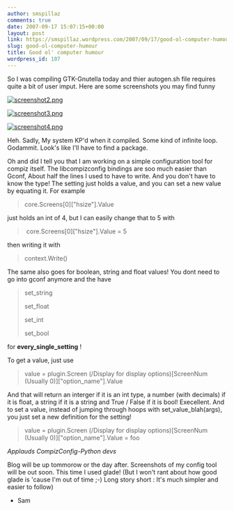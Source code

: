 ```yaml
---
author: smspillaz
comments: true
date: 2007-09-17 15:07:15+00:00
layout: post
link: https://smspillaz.wordpress.com/2007/09/17/good-ol-computer-humour/
slug: good-ol-computer-humour
title: Good ol' computer humour
wordpress_id: 107
---
```


So I was compiling GTK-Gnutella today and thier autogen.sh file requires quite a bit of user imput. Here are some screenshots you may find funny

[![screenshot2.png](http://smspillaz.files.wordpress.com/2007/09/screenshot2.png)](http://smspillaz.files.wordpress.com/2007/09/screenshot2.png)

[![screenshot3.png](http://smspillaz.files.wordpress.com/2007/09/screenshot3.png)](http://smspillaz.files.wordpress.com/2007/09/screenshot3.png)

[![screenshot4.png](http://smspillaz.files.wordpress.com/2007/09/screenshot4.png)](http://smspillaz.files.wordpress.com/2007/09/screenshot4.png)

Heh. Sadly, My system KP'd when it compiled. Some kind of infinite loop. Godammit. Look's like I'll have to find a package.

Oh and did I tell you that I am working on a simple configuration tool for compiz itself. The libcompizconfig bindings are soo much easier than Gconf, About half the lines I used to have to write. And you don't have to know the type! The setting just holds a value, and you can set a new value by equating it. For example


<blockquote>core.Screens[0]["hsize"].Value</blockquote>


just holds an int of 4, but I can easily change that to 5 with


<blockquote> core.Screens[0]["hsize"].Value = 5</blockquote>


then writing it with


<blockquote>context.Write()</blockquote>


The same also goes for boolean, string and float values! You dont need to go into gconf anymore and the have


<blockquote>set_string

set_float

set_int

set_bool</blockquote>


for __every_single_setting__ !

To get a value, just use


<blockquote>value = plugin.Screen (/Display for display options)[ScreenNum (Usually 0)]["option_name"].Value</blockquote>


And that will return an interger if it is an int type, a number (with decimals) if it is float, a string if it is a string and True / False if it is bool! Execellent. And to set a value, instead of jumping through hoops with set_value_blah(args), you just set a new definition for the setting!


<blockquote>value = plugin.Screen (/Display for display options)[ScreenNum (Usually 0)]["option_name"].Value = foo</blockquote>


*Applauds CompizConfig-Python devs*

Blog will be up tommorow or the day after. Screenshots of my config tool will be out soon. This time I used glade! (But I won't rant about how good glade is 'cause I'm out of time ;-) Long story short : It's much simpler and easier to follow)

- Sam
